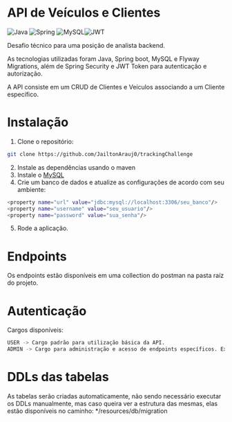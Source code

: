 # API de Veículos e Clientes

![Java](https://img.shields.io/badge/java-%23ED8B00.svg?style=for-the-badge&logo=openjdk&logoColor=white)
![Spring](https://img.shields.io/badge/spring-%236DB33F.svg?style=for-the-badge&logo=spring&logoColor=white)
![MySQL](https://img.shields.io/badge/mysql-4479A1.svg?style=for-the-badge&logo=mysql&logoColor=white)![JWT](https://img.shields.io/badge/JWT-black?style=for-the-badge&logo=JSON%20web%20tokens)

Desafio técnico para uma posição de analista backend. 

As tecnologias utilizadas foram Java, Spring boot, MySQL e Flyway Migrations, além de Spring Security e JWT Token para autenticação e autorização.

A API consiste em um CRUD de Clientes e Veículos associando a um Cliente específico.

# Instalação

1. Clone o repositório:
```bash
git clone https://github.com/JailtonArauj0/trackingChallenge
```

2. Instale as dependências usando o maven
3. Instale o [MySQL](https://www.mysql.com/)
4. Crie um banco de dados e atualize as configurações de acordo com seu ambiente:
```bash
<property name="url" value="jdbc:mysql://localhost:3306/seu_banco"/>
<property name="username" value="seu_usuario"/>
<property name="password" value="sua_senha"/>
```
5. Rode a aplicação.

# Endpoints

Os endpoints estão disponíveis em uma collection do postman na pasta raíz do projeto.

# Autenticação

Cargos disponíveis:
```bash
USER -> Cargo padrão para utilização básica da API.
ADMIN -> Cargo para administração e acesso de endpoints específicos. Ex.: delete
```

# DDLs das tabelas

As tabelas serão criadas automaticamente, não sendo necessário executar os DDLs manualmente, mas caso queira ver a estrutura das mesmas, elas estão disponíveis no caminho: */resources/db/migration 